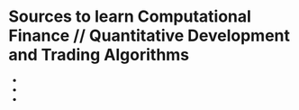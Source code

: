 # Sources to learn Computational Finance // Quantitative Development and Trading Algorithms

  -
  -
  -


